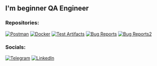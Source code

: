 ## I'm beginner QA Engineer 

### Repositories:
[![Postman](https://img.shields.io/badge/Postman_Collection-FF6C37?style=for-the-badge&logo=Postman&logoColor=white)](https://www.postman.com/navigation-engineer-23958700/workspace/postman-collection)
[![Docker](https://img.shields.io/badge/Docker-2CA5E0?style=for-the-badge&logo=docker&logoColor=white)](https://github.com/aleksey890/Docker)
[![Test Artifacts](https://img.shields.io/badge/-Test_Artifacts-2CA5E0?style=for-the-badge&logo=googledocs&logoColor=white)](https://github.com/aleksey890/Test-Artifacts)
[![Bug Reports](https://img.shields.io/badge/-Bug_Reports-2CA5E0?style=for-the-badge&logo=googledocs&logoColor=white)](https://docs.google.com/document/d/1Kkwo3JvCNyvArq_guaiHInRDobg3FIKIuYSybpMFmgI/edit)
[![Bug Reports2](bug-report.png)](https://docs.google.com/document/d/1Kkwo3JvCNyvArq_guaiHInRDobg3FIKIuYSybpMFmgI/edit)


### Socials:
[![Telegram](https://img.shields.io/badge/Telegram-2CA5E0?style=for-the-badge&logo=telegram&logoColor=white)](https://t.me/alexey408)
[![LinkedIn](https://img.shields.io/badge/LinkedIn-0077B5?style=for-the-badge&logo=linkedin&logoColor=white)](https://www.linkedin.com/in/alexey408/)